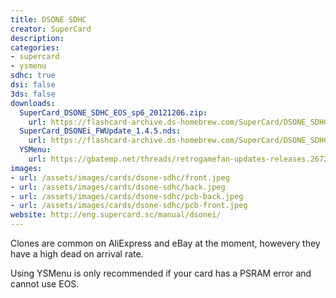 ```yaml
---
title: DSONE SDHC
creator: SuperCard
description:
categories:
- supercard
- ysmenu
sdhc: true
dsi: false
3ds: false
downloads:
  SuperCard_DSONE_SDHC_EOS_sp6_20121206.zip:
    url: https://flashcard-archive.ds-homebrew.com/SuperCard/DSONE_SDHC_DSONEi/SuperCard_DSONE_SDHC_EOS_sp6_20121206.zip
  SuperCard_DSONEi_FWUpdate_1.4.5.nds:
    url: https://flashcard-archive.ds-homebrew.com/SuperCard/DSONE_SDHC_DSONEi/SuperCard_DSONEi_FWUpdate_1.4.5.nds
  YSMenu:
    url: https://gbatemp.net/threads/retrogamefan-updates-releases.267243/
images:
- url: /assets/images/cards/dsone-sdhc/front.jpeg
- url: /assets/images/cards/dsone-sdhc/back.jpeg
- url: /assets/images/cards/dsone-sdhc/pcb-back.jpeg
- url: /assets/images/cards/dsone-sdhc/pcb-front.jpeg
website: http://eng.supercard.sc/manual/dsonei/
---
```

Clones are common on AliExpress and eBay at the moment, howevery they have a high dead on arrival rate.

Using YSMenu is only recommended if your card has a PSRAM error and cannot use EOS.